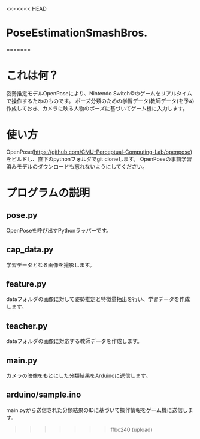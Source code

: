 <<<<<<< HEAD
# PoseEstimationSmashBros.
=======
# これは何？
姿勢推定モデルOpenPoseにより、Nintendo Switch©のゲームをリアルタイムで操作するためのものです。
ポーズ分類のための学習データ(教師データ)を予め作成しておき、カメラに映る人物のポーズに基づいてゲーム機に入力します。

# 使い方
OpenPose(https://github.com/CMU-Perceptual-Computing-Lab/openpose)をビルドし、直下のpythonフォルダでgit cloneします。
OpenPoseの事前学習済みモデルのダウンロードも忘れないようにしてください。

# プログラムの説明
## pose.py
OpenPoseを呼び出すPythonラッパーです。
## cap_data.py
学習データとなる画像を撮影します。
## feature.py
dataフォルダの画像に対して姿勢推定と特徴量抽出を行い、学習データを作成します。
## teacher.py
dataフォルダの画像に対応する教師データを作成します。
## main.py
カメラの映像をもとにした分類結果をArduinoに送信します。
## arduino/sample.ino
main.pyから送信された分類結果のIDに基づいて操作情報をゲーム機に送信します。
>>>>>>> ffbc240 (upload)
